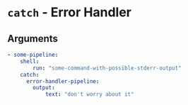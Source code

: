 # `catch` - Error Handler

## Arguments

```yaml
- some-pipeline:
    shell:
        run: "some-command-with-possible-stderr-output"
    catch:
      error-handler-pipeline:
        output:
            text: "don't worry about it"
```
